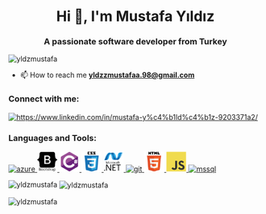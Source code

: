 <h1 align="center">Hi 👋, I'm Mustafa Yıldız</h1>
<h3 align="center">A passionate software developer from Turkey</h3>

<p align="left"> <img src="https://komarev.com/ghpvc/?username=yldzmustafa&label=Profile%20views&color=0e75b6&style=flat" alt="yldzmustafa" /> </p>

- 📫 How to reach me **yldzzmustafaa.98@gmail.com**

<h3 align="left">Connect with me:</h3>
<p align="left">
<a href="https://www.linkedin.com/in/mustafa-y%C4%B1ld%C4%B1z-9203371a2/" target="blank"><img align="center" src="https://raw.githubusercontent.com/rahuldkjain/github-profile-readme-generator/master/src/images/icons/Social/linked-in-alt.svg" alt="https://www.linkedin.com/in/mustafa-y%c4%b1ld%c4%b1z-9203371a2/" height="30" width="40" /></a>
</p>

<h3 align="left">Languages and Tools:</h3>
<p align="left"> <a href="https://azure.microsoft.com/en-in/" target="_blank" rel="noreferrer"> <img src="https://www.vectorlogo.zone/logos/microsoft_azure/microsoft_azure-icon.svg" alt="azure" width="40" height="40"/> </a> <a href="https://getbootstrap.com" target="_blank" rel="noreferrer"> <img src="https://raw.githubusercontent.com/devicons/devicon/master/icons/bootstrap/bootstrap-plain-wordmark.svg" alt="bootstrap" width="40" height="40"/> </a> <a href="https://www.w3schools.com/cs/" target="_blank" rel="noreferrer"> <img src="https://raw.githubusercontent.com/devicons/devicon/master/icons/csharp/csharp-original.svg" alt="csharp" width="40" height="40"/> </a> <a href="https://www.w3schools.com/css/" target="_blank" rel="noreferrer"> <img src="https://raw.githubusercontent.com/devicons/devicon/master/icons/css3/css3-original-wordmark.svg" alt="css3" width="40" height="40"/> </a> <a href="https://dotnet.microsoft.com/" target="_blank" rel="noreferrer"> <img src="https://raw.githubusercontent.com/devicons/devicon/master/icons/dot-net/dot-net-original-wordmark.svg" alt="dotnet" width="40" height="40"/> </a> <a href="https://git-scm.com/" target="_blank" rel="noreferrer"> <img src="https://www.vectorlogo.zone/logos/git-scm/git-scm-icon.svg" alt="git" width="40" height="40"/> </a> <a href="https://www.w3.org/html/" target="_blank" rel="noreferrer"> <img src="https://raw.githubusercontent.com/devicons/devicon/master/icons/html5/html5-original-wordmark.svg" alt="html5" width="40" height="40"/> </a> <a href="https://developer.mozilla.org/en-US/docs/Web/JavaScript" target="_blank" rel="noreferrer"> <img src="https://raw.githubusercontent.com/devicons/devicon/master/icons/javascript/javascript-original.svg" alt="javascript" width="40" height="40"/> </a> <a href="https://www.microsoft.com/en-us/sql-server" target="_blank" rel="noreferrer"> <img src="https://www.svgrepo.com/show/303229/microsoft-sql-server-logo.svg" alt="mssql" width="40" height="40"/> </a> </p>

<p><img align="left" src="https://github-readme-stats.vercel.app/api/top-langs?username=yldzmustafa&show_icons=true&locale=en&layout=compact" alt="yldzmustafa" /></p>

<p>&nbsp;<img align="center" src="https://github-readme-stats.vercel.app/api?username=yldzmustafa&show_icons=true&locale=en" alt="yldzmustafa" /></p>

<p><img align="center" src="https://github-readme-streak-stats.herokuapp.com/?user=yldzmustafa&" alt="yldzmustafa" /></p>
